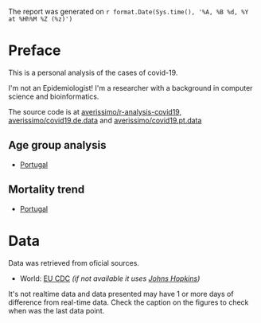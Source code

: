 The report was generated on `r format.Date(Sys.time(), '%A, %B %d, %Y at %Hh%M %Z (%z)')`

# Preface

This is a personal analysis of the cases of covid-19.

I'm not an Epidemiologist! I'm a researcher with a background in computer science and bioinformatics.

The source code is at [averissimo/r-analysis-covid19](https://github.com/averissimo/r-analysis-covid19), [averissimo/covid19.de.data](https://github.com/averissimo/covid19.de.data) and [averissimo/covid19.pt.data](https://github.com/averissimo/covid19.pt.data)

## Age group analysis

* [Portugal](https://github.com/averissimo/covid19.pt.data)

## Mortality trend

* [Portugal](https://averissimo.github.io/covid19-analysis/mortality.html) 

# Data

Data was retrieved from oficial sources.

* World: [EU CDC](https://data.europa.eu/euodp/en/data/dataset/covid-19-coronavirus-data) *(if not available it uses [Johns Hopkins](https://github.com/CSSEGISandData/COVID-19/))*

It's not realtime data and data presented may have 1 or more days of difference from real-time data. Check the caption on the figures to check when was the last data point.
